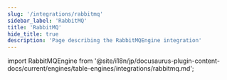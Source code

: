 ```yaml
---
slug: '/integrations/rabbitmq'
sidebar_label: 'RabbitMQ'
title: 'RabbitMQ'
hide_title: true
description: 'Page describing the RabbitMQEngine integration'
---
```


import RabbitMQEngine from '@site/i18n/jp/docusaurus-plugin-content-docs/current/engines/table-engines/integrations/rabbitmq.md';

<RabbitMQEngine/>
